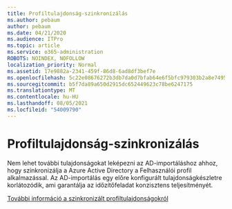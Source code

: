 ```yaml
---
title: Profiltulajdonság-szinkronizálás
ms.author: pebaum
author: pebaum
ms.date: 04/21/2020
ms.audience: ITPro
ms.topic: article
ms.service: o365-administration
ROBOTS: NOINDEX, NOFOLLOW
localization_priority: Normal
ms.assetid: 17e9882a-2341-459f-86d8-6ad8df3bef7e
ms.openlocfilehash: 5c22e08676272b3db7da0d7bfab64e6f5bfc979303b2a8e74958cd24c7007443
ms.sourcegitcommit: b5f7da89a650d2915dc652449623c78be6247175
ms.translationtype: MT
ms.contentlocale: hu-HU
ms.lasthandoff: 08/05/2021
ms.locfileid: "54009790"
---
```

# <a name="profile-property-synchronization"></a>Profiltulajdonság-szinkronizálás

Nem lehet további tulajdonságokat leképezni az AD-importáláshoz ahhoz, hogy szinkronizálja a Azure Active Directory a Felhasználói profil alkalmazással. Az AD-importálás egy előre konfigurált tulajdonságkészletre korlátozódik, ami garantálja az időzítőfeladat konzisztens teljesítményét.
  
[További információ a szinkronizált profiltulajdonságokról](https://go.microsoft.com/fwlink/?linkid=875671)
  

